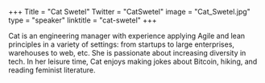 +++
Title = "Cat Swetel"
Twitter = "CatSwetel"
image = "Cat_Swetel.jpg"
type = "speaker"
linktitle = "cat-swetel"
+++

Cat is an engineering manager with experience applying Agile and lean principles in a variety of settings: from startups to large enterprises, warehouses to web, etc. She is passionate about increasing diversity in tech. In her leisure time, Cat enjoys making jokes about Bitcoin, hiking, and reading feminist literature.
